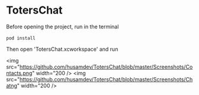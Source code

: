 # TotersChat

Before opening the project, run in the terminal
```
pod install
```
Then open 'TotersChat.xcworkspace' and run

<img src="https://github.com/husamdev/TotersChat/blob/master/Screenshots/Contacts.png" width="200 />
<img src="https://github.com/husamdev/TotersChat/blob/master/Screenshots/Chatng" width="200 />
